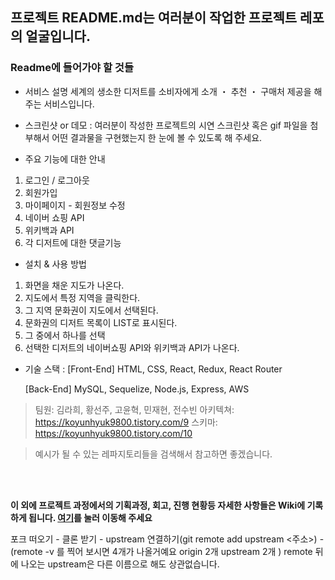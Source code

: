 ## 프로젝트 README.md는 여러분이 작업한 프로젝트 레포의 얼굴입니다.

### Readme에 들어가야 할 것들

- 서비스 설명
  세계의 생소한 디저트를 소비자에게 소개 ・ 추천 ・ 구매처 제공을 해주는 서비스입니다.

- 스크린샷 or 데모 : 여러분이 작성한 프로젝트의 시연 스크린샷 혹은 gif 파일을 첨부해서 어떤 결과물을 구현했는지 한 눈에 볼 수 있도록 해 주세요.

- 주요 기능에 대한 안내

1. 로그인 / 로그아웃
2. 회원가입
3. 마이페이지 - 회원정보 수정
4. 네이버 쇼핑 API
5. 위키백과 API
6. 각 디저트에 대한 댓글기능

- 설치 & 사용 방법

1. 화면을 채운 지도가 나온다.
2. 지도에서 특정 지역을 클릭한다.
3. 그 지역 문화권이 지도에서 선택된다.
4. 문화권의 디저트 목록이 LIST로 표시된다.
5. 그 중에서 하나를 선택
6. 선택한 디저트의 네이버쇼핑 API와 위키백과 API가 나온다.

- 기술 스택 :
  [Front-End]
  HTML, CSS, React, Redux, React Router

  [Back-End]
  MySQL, Sequelize, Node.js, Express, AWS

> 팀원: 김라희, 황선주, 고윤혁, 민재현, 전수빈
> 아키텍쳐: https://koyunhyuk9800.tistory.com/9
> 스키마: https://koyunhyuk9800.tistory.com/10

> 예시가 될 수 있는 레파지토리들을 검색해서 참고하면 좋겠습니다.

<br/>
<br/>

**이 외에 프로젝트 과정에서의 기획과정, 회고, 진행 현황등 자세한 사항들은 Wiki에 기록하게 됩니다. [여기](https://github.com/codestates/project-test/wiki)를 눌러 이동해 주세요**


포크 떠오기 - 클론 받기 - upstream 연결하기(git remote add upstream <주소>) - (remote -v 를 찍어 보시면 4개가 나올거예요 origin 2개 upstream 2개  )    remote 뒤에 나오는 upstream은 다른 이름으로 해도 상관없습니다.